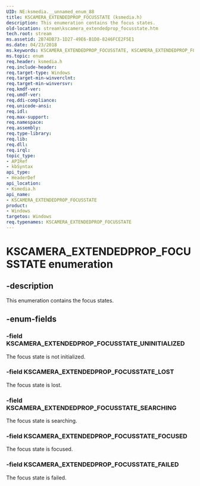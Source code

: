 ```yaml
---
UID: NE:ksmedia.__unnamed_enum_88
title: KSCAMERA_EXTENDEDPROP_FOCUSSTATE (ksmedia.h)
description: This enumeration contains the focus states.
old-location: stream\kscamera_extendedprop_focusstate.htm
tech.root: stream
ms.assetid: 2B74DB73-1D27-49E6-B1D8-8246FCE2F5E1
ms.date: 04/23/2018
ms.keywords: KSCAMERA_EXTENDEDPROP_FOCUSSTATE, KSCAMERA_EXTENDEDPROP_FOCUSSTATE enumeration [Streaming Media Devices], KSCAMERA_EXTENDEDPROP_FOCUSSTATE_FAILED, KSCAMERA_EXTENDEDPROP_FOCUSSTATE_FOCUSED, KSCAMERA_EXTENDEDPROP_FOCUSSTATE_LOST, KSCAMERA_EXTENDEDPROP_FOCUSSTATE_SEARCHING, KSCAMERA_EXTENDEDPROP_FOCUSSTATE_UNINITIALIZED, ksmedia/KSCAMERA_EXTENDEDPROP_FOCUSSTATE, ksmedia/KSCAMERA_EXTENDEDPROP_FOCUSSTATE_FAILED, ksmedia/KSCAMERA_EXTENDEDPROP_FOCUSSTATE_FOCUSED, ksmedia/KSCAMERA_EXTENDEDPROP_FOCUSSTATE_LOST, ksmedia/KSCAMERA_EXTENDEDPROP_FOCUSSTATE_SEARCHING, ksmedia/KSCAMERA_EXTENDEDPROP_FOCUSSTATE_UNINITIALIZED, stream.kscamera_extendedprop_focusstate
ms.topic: enum
req.header: ksmedia.h
req.include-header: 
req.target-type: Windows
req.target-min-winverclnt: 
req.target-min-winversvr: 
req.kmdf-ver: 
req.umdf-ver: 
req.ddi-compliance: 
req.unicode-ansi: 
req.idl: 
req.max-support: 
req.namespace: 
req.assembly: 
req.type-library: 
req.lib: 
req.dll: 
req.irql: 
topic_type:
- APIRef
- kbSyntax
api_type:
- HeaderDef
api_location:
- Ksmedia.h
api_name:
- KSCAMERA_EXTENDEDPROP_FOCUSSTATE
product:
- Windows
targetos: Windows
req.typenames: KSCAMERA_EXTENDEDPROP_FOCUSSTATE
---
```


# KSCAMERA_EXTENDEDPROP_FOCUSSTATE enumeration


## -description


This enumeration contains the focus states.


## -enum-fields




### -field KSCAMERA_EXTENDEDPROP_FOCUSSTATE_UNINITIALIZED

The focus state is not initialized.


### -field KSCAMERA_EXTENDEDPROP_FOCUSSTATE_LOST

The focus state is lost.


### -field KSCAMERA_EXTENDEDPROP_FOCUSSTATE_SEARCHING

The focus state is searching.


### -field KSCAMERA_EXTENDEDPROP_FOCUSSTATE_FOCUSED

The focus state is focused.


### -field KSCAMERA_EXTENDEDPROP_FOCUSSTATE_FAILED

The focus state is failed.

